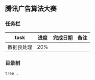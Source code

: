 ## 腾讯广告算法大赛

### 任务栏

|task|进度|完成日期|备注|
|---|---|---|---|
|数据预处理|20%|||


### 目录树

```bash
tree .
```